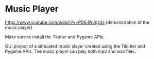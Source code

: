 # Music Player
https://www.youtube.com/watch?v=PD6i1NJqz3s    (demonstration of the music player)

Make sure to install the Tkinter and Pygame APIs.

GUI project of a simulated music player created using the Tikinter and Pygame APIs. The music player can play both mp3 and wav files.
